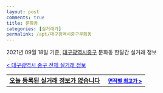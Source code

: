 ```yaml
---
layout: post
comments: true
title: 문화동
categories: [실거래가]
permalink: /apt/대구광역시중구문화동
---
```


2021년 09월 18일 기준, <a href="/apt/대구광역시중구">대구광역시중구</a> 문화동 한달간 실거래 정보

<a style="color: blue;" href="/apt/대구광역시중구">< 대구광역시 중구 전체 실거래 정보</a>
<!---- start ---->
<table>
  <tr>
    <td colspan="4" style="font-weight: bold;"><a href="/apt/대구광역시중구문화동{name_without_space}">오늘 등록된 실거래 정보가 없습니다</a> &nbsp;&nbsp;&nbsp; <a style="color: blue; font-size: smaller;" href="/apt/대구광역시중구문화동{name_without_space}">면적별 최고가 ></a></td>
  </tr>
    
</table>
<!---- end ---->
    